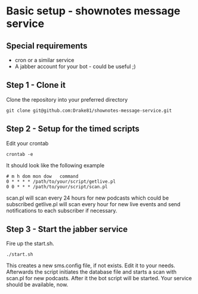 # Basic setup - shownotes message service 

## Special requirements
* cron or a similar service
* A jabber account for your bot - could be useful ;)

## Step 1 - Clone it
Clone the repository into your preferred directory

```
git clone git@github.com:Drake81/shownotes-message-service.git
```

## Step 2 - Setup for the timed scripts

Edit your crontab

```
crontab -e
```

It should look like the following example

```
# m h dom mon dow   command
0 * * * * /path/to/your/script/getlive.pl
0 0 * * * /path/to/your/script/scan.pl
```

scan.pl will scan every 24 hours for new podcasts which could be subscribed
getlive.pl will scan every hour for new live events and send notifications to each subscriber if necessary.

## Step 3 - Start the jabber service

Fire up the start.sh.

```
./start.sh
```

This creates a new sms.config file, if not exists. Edit it to your needs.
Afterwards the script initiates the database file and starts a scan with scan.pl for new podcasts.
After it the bot script will be started.
Your service should be available, now.
